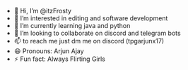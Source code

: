 - 👋 Hi, I’m @itzFrosty
- 👀 I’m interested in editing and software development
- 🌱 I’m currently learning java and python
- 💞️ I’m looking to collaborate on discord and telegram bots
- 📫 to reach me just dm me on discord (tpgarjunx17)
- 😄 Pronouns: Arjun Ajay
- ⚡ Fun fact: Always Flirting Girls

<!---
itzFrosty/itzFrosty is a ✨ special ✨ repository because its `README.md` (this file) appears on your GitHub profile.
You can click the Preview link to take a look at your changes.
--->
